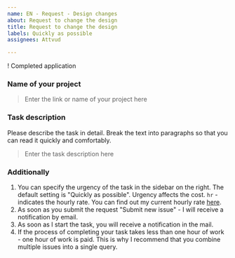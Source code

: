 ```yaml
---
name: EN - Request - Design changes
about: Request to change the design
title: Request to change the design
labels: Quickly as possible
assignees: Attvud

---
```


! Completed application

### Name of your project

> Enter the link or name of your project here

### Task description

Please describe the task in detail. Break the text into paragraphs so that you can read it quickly and comfortably.

> Enter the task description here

### Additionally

1. You can specify the urgency of the task in the sidebar on the right. The default setting is "Quickly as possible". Urgency affects the cost. `hr` - indicates the hourly rate. You can find out my current hourly rate [here](https://www.upwork.com/freelancers/~0170447014dabc3e62).
2. As soon as you submit the request "Submit new issue" - I will receive a notification by email.
3. As soon as I start the task, you will receive a notification in the mail.
4. If the process of completing your task takes less than one hour of work - one hour of work is paid. This is why I recommend that you combine multiple issues into a single query.
